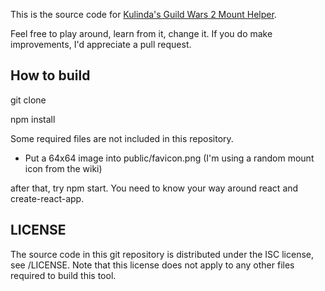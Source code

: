 This is the source code for [Kulinda's Guild Wars 2 Mount Helper](https://kulinda.github.io/mounts/).

Feel free to play around, learn from it, change it. If you do make improvements, I'd appreciate a pull request.

## How to build

git clone

npm install

Some required files are not included in this repository.
* Put a 64x64 image into public/favicon.png (I'm using a random mount icon from the wiki)

after that, try npm start.
You need to know your way around react and create-react-app.

## LICENSE

The source code in this git repository is distributed under the ISC license, see /LICENSE. Note that this license does not apply to any other files required to build this tool.
